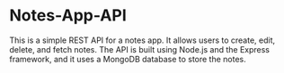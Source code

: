 # Notes-App-API

This is a simple REST API for a notes app. It allows users to create, edit, delete, and fetch notes. The API is built using Node.js and the Express framework, and it uses a MongoDB database to store the notes.
